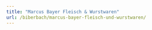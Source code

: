 ```yaml
---
title: "Marcus Bayer Fleisch & Wurstwaren"
url: /biberbach/marcus-bayer-fleisch-und-wurstwaren/
---
```

